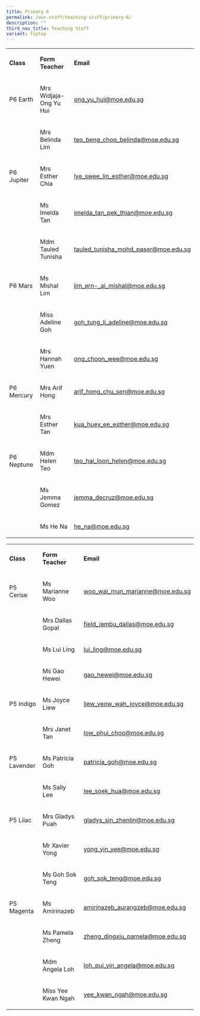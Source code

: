 ```yaml
---
title: Primary 6
permalink: /our-staff/teaching-staff/primary-6/
description: ""
third_nav_title: Teaching Staff
variant: tiptap
---
```

<table style="minWidth: 75px">
<colgroup>
<col>
<col>
<col>
</colgroup>
<tbody>
<tr>
<td rowspan="1" colspan="1">
<p><strong>Class</strong>
</p>
</td>
<td rowspan="1" colspan="1">
<p><strong>Form Teacher</strong>
</p>
</td>
<td rowspan="1" colspan="1">
<p><strong>Email</strong>
</p>
</td>
</tr>
<tr>
<td rowspan="1" colspan="1">
<p>P6 Earth</p>
</td>
<td rowspan="1" colspan="1">
<p>Mrs Widjaja-Ong Yu Hui</p>
</td>
<td rowspan="1" colspan="1">
<p><a href="mailto:ong_yu_hui@moe.edu.sg" rel="noopener noreferrer nofollow" target="_blank">ong_yu_hui@moe.edu.sg</a>
</p>
</td>
</tr>
<tr>
<td rowspan="1" colspan="1">
<p></p>
</td>
<td rowspan="1" colspan="1">
<p>Mrs Belinda Lim</p>
</td>
<td rowspan="1" colspan="1">
<p><a href="mailto:teo_beng_choo_belinda@moe.edu.sg" rel="noopener noreferrer nofollow" target="_blank">teo_beng_choo_belinda@moe.edu.sg</a>
</p>
</td>
</tr>
<tr>
<td rowspan="1" colspan="1">
<p>P6 Jupiter</p>
</td>
<td rowspan="1" colspan="1">
<p>Mrs Esther Chia</p>
</td>
<td rowspan="1" colspan="1">
<p><a href="mailto:lye_swee_lin_esther@moe.edu.sg" rel="noopener noreferrer nofollow" target="_blank">lye_swee_lin_esther@moe.edu.sg</a>
</p>
</td>
</tr>
<tr>
<td rowspan="1" colspan="1">
<p></p>
</td>
<td rowspan="1" colspan="1">
<p>Ms Imelda Tan</p>
</td>
<td rowspan="1" colspan="1">
<p><a href="mailto:imelda_tan_pek_thian@moe.edu.sg" rel="noopener noreferrer nofollow" target="_blank">imelda_tan_pek_thian@moe.edu.sg</a>
</p>
</td>
</tr>
<tr>
<td rowspan="1" colspan="1">
<p></p>
</td>
<td rowspan="1" colspan="1">
<p>Mdm Tauled Tunisha</p>
</td>
<td rowspan="1" colspan="1">
<p><a href="mailto:tauled_tunisha_mohd_paser@moe.edu.sg" rel="noopener noreferrer nofollow" target="_blank">tauled_tunisha_mohd_paser@moe.edu.sg</a>
</p>
</td>
</tr>
<tr>
<td rowspan="1" colspan="1">
<p>P6 Mars</p>
</td>
<td rowspan="1" colspan="1">
<p>Ms Mishal Lim</p>
</td>
<td rowspan="1" colspan="1">
<p><a href="mailto:lim_ern-_ai_mishal@moe.edu.sg" rel="noopener noreferrer nofollow" target="_blank">lim_ern-_ai_mishal@moe.edu.sg</a>
</p>
</td>
</tr>
<tr>
<td rowspan="1" colspan="1">
<p></p>
</td>
<td rowspan="1" colspan="1">
<p>Miss Adeline Goh</p>
</td>
<td rowspan="1" colspan="1">
<p><a href="mailto:goh_tung_li_adeline@moe.edu.sg" rel="noopener noreferrer nofollow" target="_blank">goh_tung_li_adeline@moe.edu.sg</a>
</p>
</td>
</tr>
<tr>
<td rowspan="1" colspan="1">
<p></p>
</td>
<td rowspan="1" colspan="1">
<p>Mrs Hannah Yuen</p>
</td>
<td rowspan="1" colspan="1">
<p><a href="mailto:ong_choon_wee@moe.edu.sg" rel="noopener noreferrer nofollow" target="_blank">ong_choon_wee@moe.edu.sg</a>
</p>
</td>
</tr>
<tr>
<td rowspan="1" colspan="1">
<p>P6 Mercury</p>
</td>
<td rowspan="1" colspan="1">
<p>Mrs Arif Hong</p>
</td>
<td rowspan="1" colspan="1">
<p><a href="mailto:arif_hong_chu_sen@moe.edu.sg" rel="noopener noreferrer nofollow" target="_blank">arif_hong_chu_sen@moe.edu.sg</a>
</p>
</td>
</tr>
<tr>
<td rowspan="1" colspan="1">
<p></p>
</td>
<td rowspan="1" colspan="1">
<p>Mrs Esther Tan</p>
</td>
<td rowspan="1" colspan="1">
<p><a href="mailto:kua_huey_ee_esther@moe.edu.sg" rel="noopener noreferrer nofollow" target="_blank">kua_huey_ee_esther@moe.edu.sg</a>
</p>
</td>
</tr>
<tr>
<td rowspan="1" colspan="1">
<p>P6 Neptune</p>
</td>
<td rowspan="1" colspan="1">
<p>Mdm Helen Teo</p>
</td>
<td rowspan="1" colspan="1">
<p><a href="mailto:teo_hai_loon_helen@moe.edu.sg" rel="noopener noreferrer nofollow" target="_blank">teo_hai_loon_helen@moe.edu.sg</a>
</p>
</td>
</tr>
<tr>
<td rowspan="1" colspan="1">
<p></p>
</td>
<td rowspan="1" colspan="1">
<p>Ms Jemma Gomez</p>
</td>
<td rowspan="1" colspan="1">
<p><a href="mailto:jemma_decruz@moe.edu.sg" rel="noopener noreferrer nofollow" target="_blank">jemma_decruz@moe.edu.sg</a>
</p>
</td>
</tr>
<tr>
<td rowspan="1" colspan="1">
<p></p>
</td>
<td rowspan="1" colspan="1">
<p>Ms He Na</p>
</td>
<td rowspan="1" colspan="1">
<p><a href="mailto:he_na@moe.edu.sg" rel="noopener noreferrer nofollow" target="_blank">he_na@moe.edu.sg</a>
</p>
</td>
</tr>
</tbody>
</table>
<table style="minWidth: 75px">
<colgroup>
<col>
<col>
<col>
</colgroup>
<tbody>
<tr>
<td rowspan="1" colspan="1">
<p><strong>Class</strong>
</p>
</td>
<td rowspan="1" colspan="1">
<p><strong>Form Teacher</strong>
</p>
</td>
<td rowspan="1" colspan="1">
<p><strong>Email</strong>
</p>
</td>
</tr>
<tr>
<td rowspan="1" colspan="1">
<p>P5 Cerise</p>
</td>
<td rowspan="1" colspan="1">
<p>Ms Marianne Woo</p>
</td>
<td rowspan="1" colspan="1">
<p><a href="mailto:woo_wai_mun_marianne@moe.edu.sg" rel="noopener noreferrer nofollow" target="_blank">woo_wai_mun_marianne@moe.edu.sg</a>
</p>
</td>
</tr>
<tr>
<td rowspan="1" colspan="1">
<p></p>
</td>
<td rowspan="1" colspan="1">
<p>Mrs Dallas Gopal</p>
</td>
<td rowspan="1" colspan="1">
<p><a href="mailto:field_jambu_dallas@moe.edu.sg" rel="noopener noreferrer nofollow" target="_blank">field_jambu_dallas@moe.edu.sg</a>
</p>
</td>
</tr>
<tr>
<td rowspan="1" colspan="1">
<p></p>
</td>
<td rowspan="1" colspan="1">
<p>Ms Lui Ling</p>
</td>
<td rowspan="1" colspan="1">
<p><a href="mailto:lui_ling@moe.edu.sg" rel="noopener noreferrer nofollow" target="_blank">lui_ling@moe.edu.sg</a>
</p>
</td>
</tr>
<tr>
<td rowspan="1" colspan="1">
<p></p>
</td>
<td rowspan="1" colspan="1">
<p>Ms Gao Hewei</p>
</td>
<td rowspan="1" colspan="1">
<p><a href="mailto:gao_hewei@moe.edu.sg" rel="noopener noreferrer nofollow" target="_blank">gao_hewei@moe.edu.sg</a>
</p>
</td>
</tr>
<tr>
<td rowspan="1" colspan="1">
<p>P5 Indigo</p>
</td>
<td rowspan="1" colspan="1">
<p>Ms Joyce Liew</p>
</td>
<td rowspan="1" colspan="1">
<p><a href="mailto:liew_yeow_wah_joyce@moe.edu.sg" rel="noopener noreferrer nofollow" target="_blank">liew_yeow_wah_joyce@moe.edu.sg</a>
</p>
</td>
</tr>
<tr>
<td rowspan="1" colspan="1">
<p></p>
</td>
<td rowspan="1" colspan="1">
<p>Mrs Janet Tan</p>
</td>
<td rowspan="1" colspan="1">
<p><a href="mailto:low_phui_choo@moe.edu.sg" rel="noopener noreferrer nofollow" target="_blank">low_phui_choo@moe.edu.sg</a>
</p>
</td>
</tr>
<tr>
<td rowspan="1" colspan="1">
<p>P5 Lavender</p>
</td>
<td rowspan="1" colspan="1">
<p>Ms Patricia Goh</p>
</td>
<td rowspan="1" colspan="1">
<p><a href="mailto:patricia_goh@moe.edu.sg" rel="noopener noreferrer nofollow" target="_blank">patricia_goh@moe.edu.sg</a>
</p>
</td>
</tr>
<tr>
<td rowspan="1" colspan="1">
<p></p>
</td>
<td rowspan="1" colspan="1">
<p>Ms Sally Lee</p>
</td>
<td rowspan="1" colspan="1">
<p><a href="mailto:lee_soek_hua@moe.edu.sg" rel="noopener noreferrer nofollow" target="_blank">lee_soek_hua@moe.edu.sg</a>
</p>
</td>
</tr>
<tr>
<td rowspan="1" colspan="1">
<p>P5 Lilac</p>
</td>
<td rowspan="1" colspan="1">
<p>Mrs Gladys Puah</p>
</td>
<td rowspan="1" colspan="1">
<p><a href="mailto:gladys_sin_zhenlin@moe.edu.sg" rel="noopener noreferrer nofollow" target="_blank">gladys_sin_zhenlin@moe.edu.sg</a>
</p>
</td>
</tr>
<tr>
<td rowspan="1" colspan="1">
<p></p>
</td>
<td rowspan="1" colspan="1">
<p>Mr Xavier Yong</p>
</td>
<td rowspan="1" colspan="1">
<p><a href="mailto:yong_yin_yee@moe.edu.sg" rel="noopener noreferrer nofollow" target="_blank"><u>yong_yin_yee@moe.edu.sg</u></a>
</p>
</td>
</tr>
<tr>
<td rowspan="1" colspan="1">
<p></p>
</td>
<td rowspan="1" colspan="1">
<p>Ms Goh Sok Teng</p>
</td>
<td rowspan="1" colspan="1">
<p><a href="mailto:goh_sok_teng@moe.edu.sg" rel="noopener noreferrer nofollow" target="_blank"><u>goh_sok_teng@moe.edu.sg</u></a>
</p>
</td>
</tr>
<tr>
<td rowspan="1" colspan="1">
<p>P5 Magenta</p>
</td>
<td rowspan="1" colspan="1">
<p>Ms Amirinazeb</p>
</td>
<td rowspan="1" colspan="1">
<p><a href="mailto:amirinazeb_aurangzeb@moe.edu.sg" rel="noopener noreferrer nofollow" target="_blank">amirinazeb_aurangzeb@moe.edu.sg</a>
</p>
</td>
</tr>
<tr>
<td rowspan="1" colspan="1">
<p></p>
</td>
<td rowspan="1" colspan="1">
<p>Ms Pamela Zheng</p>
</td>
<td rowspan="1" colspan="1">
<p><a href="mailto:zheng_dingxiu_pamela@moe.edu.sg" rel="noopener noreferrer nofollow" target="_blank">zheng_dingxiu_pamela@moe.edu.sg</a>
</p>
</td>
</tr>
<tr>
<td rowspan="1" colspan="1">
<p></p>
</td>
<td rowspan="1" colspan="1">
<p>Mdm Angela Loh</p>
</td>
<td rowspan="1" colspan="1">
<p><a href="mailto:loh_pui_yin_angela@moe.edu.sg" rel="noopener noreferrer nofollow" target="_blank">loh_pui_yin_angela@moe.edu.sg</a>
</p>
</td>
</tr>
<tr>
<td rowspan="1" colspan="1">
<p></p>
</td>
<td rowspan="1" colspan="1">
<p>Miss Yee Kwan Ngah</p>
</td>
<td rowspan="1" colspan="1">
<p><a href="mailto:yee_kwan_ngah@moe.edu.sg" rel="noopener noreferrer nofollow" target="_blank">yee_kwan_ngah@moe.edu.sg</a>
</p>
</td>
</tr>
</tbody>
</table>
<p></p>